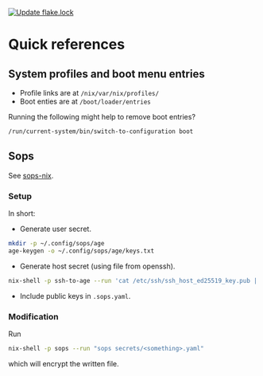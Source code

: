 [![Update flake.lock](https://github.com/noebm/dotnix/actions/workflows/flake-lock.yml/badge.svg)](https://github.com/noebm/dotnix/actions/workflows/flake-lock.yml)

# Quick references

## System profiles and boot menu entries

- Profile links are at `/nix/var/nix/profiles/`
- Boot enties are at `/boot/loader/entries`

Running the following might help to remove boot entries?
```bash
/run/current-system/bin/switch-to-configuration boot
```

## Sops

See [sops-nix](https://github.com/Mic92/sops-nix).

### Setup


In short:
- Generate user secret.
```bash
mkdir -p ~/.config/sops/age
age-keygen -o ~/.config/sops/age/keys.txt
```
- Generate host secret (using file from openssh).
```bash
nix-shell -p ssh-to-age --run 'cat /etc/ssh/ssh_host_ed25519_key.pub | ssh-to-age'
```
- Include public keys in `.sops.yaml`.

### Modification
Run
```bash
nix-shell -p sops --run "sops secrets/<something>.yaml"
```
which will encrypt the written file.
